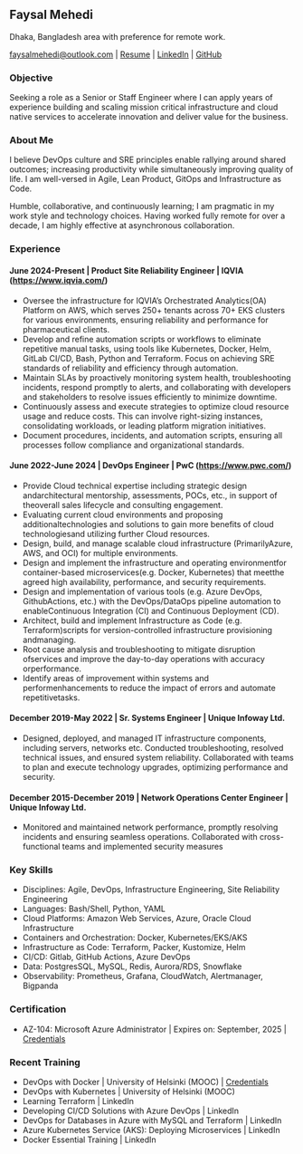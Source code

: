 ## Faysal Mehedi

Dhaka, Bangladesh area with preference for remote work.

faysalmehedi@outlook.com | [Resume](https://github.com/faysalmehedi/resume/blob/main/faysal_mehedi_resume.pdf) | [LinkedIn](https://www.linkedin.com/in/faysalmehedi/) | [GitHub](https://github.com/faysalmehedi/)

### Objective

Seeking a role as a Senior or Staff Engineer where I can apply years of
experience building and scaling mission critical infrastructure and cloud
native services to accelerate innovation and deliver value for the business.

### About Me

I believe DevOps culture and SRE principles enable rallying around shared
outcomes; increasing productivity while simultaneously improving quality
of life. I am well-versed in Agile, Lean Product, GitOps and Infrastructure as Code.

Humble, collaborative, and continuously learning; I am pragmatic in my
work style and technology choices. Having worked fully remote for over a
decade, I am highly effective at asynchronous collaboration.

### Experience

#### June 2024-Present | Product Site Reliability Engineer | IQVIA (https://www.iqvia.com/)

- Oversee the infrastructure for IQVIA’s Orchestrated Analytics(OA) Platform on AWS, which serves 250+ tenants across 70+ EKS clusters for various environments, ensuring reliability and performance for pharmaceutical clients.
- Develop and refine automation scripts or workflows to eliminate repetitive manual tasks, using tools like Kubernetes, Docker, Helm, GitLab CI/CD, Bash, Python and Terraform. Focus on achieving SRE standards of reliability and efficiency through automation.
- Maintain SLAs by proactively monitoring system health, troubleshooting incidents, respond promptly to alerts, and collaborating with developers and stakeholders to resolve issues efficiently to minimize downtime.
- Continuously assess and execute strategies to optimize cloud resource usage and reduce costs. This can involve right-sizing instances, consolidating workloads, or leading platform migration initiatives.
- Document procedures, incidents, and automation scripts, ensuring all processes follow compliance and organizational standards.

#### June 2022-June 2024 | DevOps Engineer | PwC (https://www.pwc.com/)

- Provide Cloud technical expertise including strategic design andarchitectural mentorship, assessments, POCs, etc., in support of theoverall sales lifecycle and consulting engagement.
- Evaluating current cloud environments and proposing additionaltechnologies and solutions to gain more benefits of cloud technologiesand utilizing further Cloud resources.
- Design, build, and manage scalable cloud infrastructure (PrimarilyAzure, AWS, and OCI) for multiple environments.
- Design and implement the infrastructure and operating environmentfor container-based microservices(e.g. Docker, Kubernetes) that meetthe agreed high availability, performance, and security requirements.
- Design and implementation of various tools (e.g. Azure DevOps, GithubActions, etc.) with the DevOps/DataOps pipeline automation to enableContinuous Integration (CI) and Continuous Deployment (CD).
- Architect, build and implement Infrastructure as Code (e.g. Terraform)scripts for version-controlled infrastructure provisioning andmanaging.
- Root cause analysis and troubleshooting to mitigate disruption ofservices and improve the day-to-day operations with accuracy orperformance.
- Identify areas of improvement within systems and performenhancements to reduce the impact of errors and automate repetitivetasks.

#### December 2019-May 2022 | Sr. Systems Engineer | Unique Infoway Ltd.

- Designed, deployed, and managed IT infrastructure components, including servers, networks etc. Conducted troubleshooting, resolved technical issues, and ensured system reliability. Collaborated with teams to plan and execute technology upgrades, optimizing performance and security.

#### December 2015-December 2019 | Network Operations Center Engineer | Unique Infoway Ltd.

- Monitored and maintained network performance, promptly resolving incidents and ensuring seamless operations. Collaborated with cross-functional teams and implemented security measures


### Key Skills

- Disciplines: Agile, DevOps, Infrastructure Engineering, Site Reliability Engineering
- Languages: Bash/Shell, Python, YAML
- Cloud Platforms: Amazon Web Services, Azure, Oracle Cloud Infrastructure
- Containers and Orchestration: Docker, Kubernetes/EKS/AKS
- Infrastructure as Code: Terraform, Packer, Kustomize, Helm
- CI/CD: Gitlab, GitHub Actions, Azure DevOps
- Data: PostgresSQL, MySQL, Redis, Aurora/RDS, Snowflake
- Observability: Prometheus, Grafana, CloudWatch, Alertmanager, Bigpanda

### Certification

- AZ-104: Microsoft Azure Administrator | Expires on: September, 2025 | [Credentials](https://learn.microsoft.com/en-us/users/faysalmehedi/credentials/4accf17baba2c71a)

### Recent Training

- DevOps with Docker | University of Helsinki (MOOC) | [Credentials](https://studies.cs.helsinki.fi/stats/api/certificate/docker2021/en/769be2597f33793a3ad39cd4a2a76329)
- DevOps with Kubernetes | University of Helsinki (MOOC)
- Learning Terraform | LinkedIn
- Developing CI/CD Solutions with Azure DevOps | LinkedIn
- DevOps for Databases in Azure with MySQL and Terraform | LinkedIn
- Azure Kubernetes Service (AKS): Deploying Microservices | LinkedIn
- Docker Essential Training | LinkedIn
